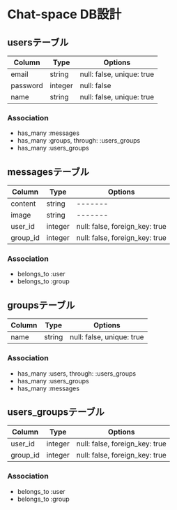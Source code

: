 # Chat-space DB設計
## usersテーブル
|Column|Type|Options|
|------|----|-------|
|email|string|null: false, unique: true|
|password|integer|null: false|
|name|string|null: false, unique: true|
### Association
- has_many :messages
- has_many :groups, through: :users_groups
- has_many :users_groups

## messagesテーブル
|Column|Type|Options|
|------|----|-------|
|content|string|-------|
|image|string|-------|
|user_id|integer|null: false, foreign_key: true|
|group_id|integer|null: false, foreign_key: true|
### Association
- belongs_to :user
- belongs_to :group

## groupsテーブル
|Column|Type|Options|
|------|----|-------|
|name|string|null: false, unique: true|
### Association
- has_many :users, through: :users_groups
- has_many :users_groups
- has_many :messages

## users_groupsテーブル
|Column|Type|Options|
|------|----|-------|
|user_id|integer|null: false, foreign_key: true|
|group_id|integer|null: false, foreign_key: true|
### Association
- belongs_to :user
- belongs_to :group